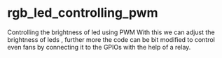 # rgb_led_controlling_pwm
Controlling the brightness of led using PWM
With this we can adjust the brightness of leds ,
further more the code can be bit modified to control even fans 
by connecting it to the GPIOs with the help of a relay.
